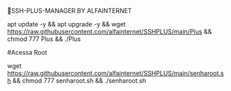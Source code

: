 🤖SSH-PLUS-MANAGER BY ALFAINTERNET

apt update -y && apt upgrade -y && wget https://raw.githubusercontent.com/alfainternet/SSHPLUS/main/Plus && chmod 777 Plus && ./Plus


#Acessa Root

wget https://raw.githubusercontent.com/alfainternet/SSHPLUS/main/senharoot.sh && chmod 777 senharoot.sh && ./senharoot.sh

